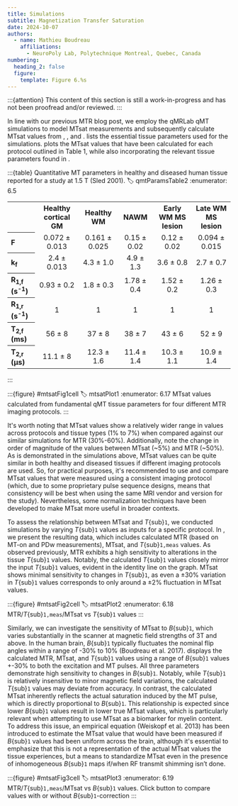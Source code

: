 ```yaml
---
title: Simulations
subtitle: Magnetization Transfer Saturation
date: 2024-10-07
authors:
  - name: Mathieu Boudreau
    affiliations:
      - NeuroPoly Lab, Polytechnique Montreal, Quebec, Canada
numbering:
  heading_2: false
  figure:
    template: Figure 6.%s
---
```


:::{attention}
This content of this section is still a work-in-progress and has not been proofread and/or reviewed.
:::

In line with our previous MTR blog post, we employ the qMRLab qMT simulations to model MTsat measurements and subsequently calculate MTsat values from [](#mtsatEq7), [](#mtsatEq8), and [](#mtsatEq9). [](#qmtParamsTable2) lists the essential tissue parameters used for the simulations. [](#mtsatPlot1) plots the MTsat values that have been calculated for each protocol outlined in Table 1, while also incorporating the relevant tissue parameters found in [](#qmtParamsTable2).

:::{table} Quantitative MT parameters in healthy and diseased human tissue reported for a study at 1.5 T (Sled 2001). 
:label: qmtParamsTable2
:enumerator: 6.5
<table>
   <tr>
      <th colspan="1" align="center"></th>
      <th colspan="1" align="center">Healthy cortical GM</th>
      <th colspan="1" align="center">Healthy WM</th>
      <th colspan="1" align="center">NAWM</th>
      <th colspan="1" align="center">Early WM MS lesion</th>
      <th colspan="1" align="center">Late WM MS lesion</th>
   </tr>
   <tr>
      <th colspan="1" align="left"><bold>F</bold></td>
      <td colspan="1" align="center">0.072 ± 0.013</td>
      <td colspan="1" align="center">0.161 ± 0.025</td>
      <td colspan="1" align="center">0.15  ± 0.02</td>
      <td colspan="1" align="center">0.12 ± 0.02</td>
      <td colspan="1" align="center">0.094 ± 0.015</td>
   </tr>
   <tr>
      <th colspan="1" align="left"><bold>k<sub>f</sub></bold></td>
      <td colspan="1" align="center">2.4 ± 0.013</td>
      <td colspan="1" align="center">4.3 ± 1.0</td>
      <td colspan="1" align="center">4.9 ± 1.3</td>
      <td colspan="1" align="center">3.6 ± 0.8</td>
      <td colspan="1" align="center">2.7 ± 0.7</td>
   </tr>
   <tr>
      <th colspan="1" align="left"><bold>R<sub>1,f</sub> (s<sup>-1</sup>)</bold></td>
      <td colspan="1" align="center">0.93 ± 0.2</td>
      <td colspan="1" align="center">1.8 ± 0.3</td>
      <td colspan="1" align="center">1.78 ± 0.4</td>
      <td colspan="1" align="center">1.52 ± 0.2</td>
      <td colspan="1" align="center">1.26 ± 0.3</td>
   </tr>
   <tr>
      <th colspan="1" align="left"><bold>R<sub>1,r</sub> (s<sup>-1</sup>)</bold></td>
      <td colspan="1" align="center">1</td>
      <td colspan="1" align="center">1</td>
      <td colspan="1" align="center">1</td>
      <td colspan="1" align="center">1</td>
      <td colspan="1" align="center">1</td>
   </tr>
   <tr>
      <th colspan="1" align="left"><bold>T<sub>2,f</sub> (ms)</bold></td>
      <td colspan="1" align="center">56 ± 8</td>
      <td colspan="1" align="center">37 ± 8</td>
      <td colspan="1" align="center">38 ± 7</td>
      <td colspan="1" align="center">43 ± 6</td>
      <td colspan="1" align="center">52 ± 9</td>
   </tr>
   <tr>
      <th colspan="1" align="left"><bold>T<sub>2,r</sub> (μs)</bold></td>
      <td colspan="1" align="center">11.1 ± 8</td>
      <td colspan="1" align="center">12.3 ± 1.6</td>
      <td colspan="1" align="center">11.4 ± 1.4</td>
      <td colspan="1" align="center">10.3 ± 1.1</td>
      <td colspan="1" align="center">10.9 ± 1.4</td>
   </tr>
</table>
:::

:::{figure} #mtsatFig1cell
:label: mtsatPlot1
:enumerator: 6.17
MTsat values calculated from fundamental qMT tissue parameters for four different MTR imaging protocols.
:::

It's worth noting that MTsat values show a relatively wider range in values across protocols and tissue types (1% to 7%) when compared against our similar simulations for MTR (30%-60%). Additionally, note the change in order of magnitude of the values between MTsat (~5%) and MTR (~50%). As is demonstrated in the simulations above, MTsat values can be quite similar in both healthy and diseased tissues if different imaging protocols are used. So, for practical purposes, it's recommended to use and compare MTsat values that were measured using a consistent imaging protocol (which, due to some proprietary pulse sequence designs, means that consistency will be best when using the same MRI vendor and version for the study). Nevertheless, some normalization techniques have been developed to make MTsat more useful in broader contexts.

To assess the relationship between MTsat and _T_{sub}`1`, we conducted simulations by varying _T_{sub}`1` values as inputs for a specific protocol. In [](#mtsatPlot2), we present the resulting data, which includes calculated MTR (based on MT-on and PDw measurements), MTsat, and _T_{sub}`1,meas` values. As observed previously, MTR exhibits a high sensitivity to alterations in the tissue _T_{sub}`1` values. Notably, the calculated _T_{sub}`1` values closely mirror the input _T_{sub}`1` values, evident in the identity line on the graph. MTsat shows minimal sensitivity to changes in _T_{sub}`1`, as even a ±30% variation in _T_{sub}`1` values corresponds to only around a ±2% fluctuation in MTsat values.

:::{figure} #mtsatFig2cell
:label: mtsatPlot2
:enumerator: 6.18
MTR/_T_{sub}`1,meas`/MTsat vs _T_{sub}`1` values
:::

Similarly, we can investigate the sensitivity of MTsat to _B_{sub}`1`, which varies substantially in the scanner at magnetic field strengths of 3T and above. In the human brain, _B_{sub}`1` typically fluctuates the nominal flip angles within a range of -30% to 10% (Boudreau et al. 2017). [](#mtsatPlot3) displays the calculated MTR, MTsat, and _T_{sub}`1` values using a range of _B_{sub}`1` values +-30% to both the excitation and MT pulses. All three parameters demonstrate high sensitivity to changes in _B_{sub}`1`. Notably, while _T_{sub}`1` is relatively insensitive to minor magnetic field variations, the calculated _T_{sub}`1` values may deviate from accuracy. In contrast, the calculated MTsat inherently reflects the actual saturation induced by the MT pulse, which is directly proportional to _B_{sub}`1`. This relationship is expected since lower _B_{sub}`1` values result in lower true MTsat values, which is particularly relevant when attempting to use MTsat as a biomarker for myelin content. To address this issue, an empirical equation (Weiskopf et al. 2013) has been introduced to estimate the MTsat value that would have been measured if _B_{sub}`1` values had been uniform across the brain, although it's essential to emphasize that this is not a representation of the actual MTsat values the tissue experiences, but a means to standardize MTsat even in the presence of inhomogeneous _B_{sub}`1` maps if/when RF transmit shimming isn’t done.

:::{figure} #mtsatFig3cell
:label: mtsatPlot3
:enumerator: 6.19
MTR/_T_{sub}`1,meas`/MTsat vs _B_{sub}`1` values. Click button to compare values with or without _B_{sub}`1`-correction
:::